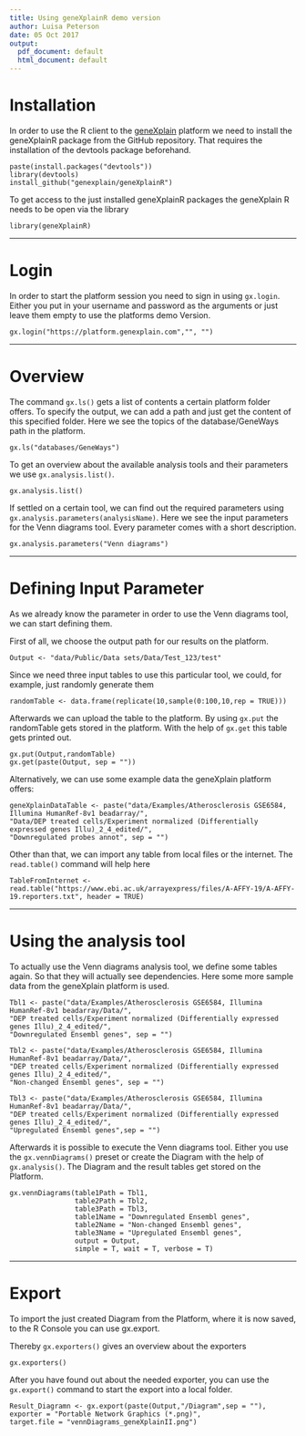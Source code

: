 ```yaml
---
title: Using geneXplainR demo version
author: Luisa Peterson
date: 05 Oct 2017
output:
  pdf_document: default
  html_document: default
---
```

# Installation

In order to use the R client to the [geneXplain](http://platform.genexplain.com/bioumlweb/#) platform we need to install the geneXplainR package from the GitHub repository. That requires the installation of the devtools package beforehand.

```{R}
paste(install.packages("devtools"))
library(devtools)
install_github("genexplain/geneXplainR")
```

To get access to the just installed geneXplainR packages the geneXplain R needs to be open via the library

```{R}
library(geneXplainR)
```
---
# Login

In order to start the platform session you need to sign in using `gx.login`. Either you put in your username and password as the arguments or just leave them empty to use the platforms demo Version.

``` {R}
gx.login("https://platform.genexplain.com","", "")
```
---
# Overview

The command `gx.ls()` gets a list of contents a certain platform folder offers. To specify the output, we can add a path and just get the content of this specified folder. Here we see the topics of the database/GeneWays path in the platform.

```{R open files, echo=TRUE}
gx.ls("databases/GeneWays")
```

To get an overview about the available analysis tools and their parameters we use `gx.analysis.list()`.

```{R}
gx.analysis.list()
```

If settled on a certain tool, we can find out the required parameters using `gx.analysis.parameters(analysisName)`. Here we see the input parameters for the Venn diagrams tool. Every parameter comes with a short description.

```{R}
gx.analysis.parameters("Venn diagrams")
```
---
# Defining Input Parameter

As we already know the parameter in order to use the Venn diagrams tool, we can start defining them.

First of all, we choose the output path for our results on the platform.

```{R}
Output <- "data/Public/Data sets/Data/Test_123/test"
```

Since we need three input tables to use this particular tool, we could, for example, just randomly generate them

```{R}
randomTable <- data.frame(replicate(10,sample(0:100,10,rep = TRUE)))
```

Afterwards we can upload the table to the platform. By using `gx.put` the randomTable gets stored in the platform. With the help of `gx.get` this table gets printed out.

```{R}
gx.put(Output,randomTable)
gx.get(paste(Output, sep = ""))
```

Alternatively, we can use some example data the geneXplain platform offers:

```{R}
geneXplainDataTable <- paste("data/Examples/Atherosclerosis GSE6584, Illumina HumanRef-8v1 beadarray/",
"Data/DEP treated cells/Experiment normalized (Differentially expressed genes Illu)_2_4_edited/",
"Downregulated probes annot", sep = "")
```

Other than that, we can import any table from local files or the internet. The `read.table()` command
will help here

```{R}
TableFromInternet <- read.table("https://www.ebi.ac.uk/arrayexpress/files/A-AFFY-19/A-AFFY-19.reporters.txt", header = TRUE)
```
---
# Using the analysis tool

To actually use the Venn diagrams analysis tool, we define some tables again. So that they will actually see dependencies. Here some more sample data from the geneXplain platform is used.

```{R}
Tbl1 <- paste("data/Examples/Atherosclerosis GSE6584, Illumina HumanRef-8v1 beadarray/Data/",
"DEP treated cells/Experiment normalized (Differentially expressed genes Illu)_2_4_edited/",
"Downregulated Ensembl genes", sep = "")

Tbl2 <- paste("data/Examples/Atherosclerosis GSE6584, Illumina HumanRef-8v1 beadarray/Data/",
"DEP treated cells/Experiment normalized (Differentially expressed genes Illu)_2_4_edited/",
"Non-changed Ensembl genes", sep = "")

Tbl3 <- paste("data/Examples/Atherosclerosis GSE6584, Illumina HumanRef-8v1 beadarray/Data/",
"DEP treated cells/Experiment normalized (Differentially expressed genes Illu)_2_4_edited/",
"Upregulated Ensembl genes",sep = "")
```

Afterwards it is possible to execute the Venn diagrams tool. Either you use the `gx.vennDiagrams()` preset or create the Diagram with the help of `gx.analysis()`. The Diagram and the result tables get stored on the Platform.

```{R}
gx.vennDiagrams(table1Path = Tbl1,
                table2Path = Tbl2,
                table3Path = Tbl3,
                table1Name = "Downregulated Ensembl genes",
                table2Name = "Non-changed Ensembl genes",
                table3Name = "Upregulated Ensembl genes",
                output = Output,
                simple = T, wait = T, verbose = T)
```
----
# Export

To import the just created Diagram from the Platform, where it is now saved, to the R Console you can use gx.export.

Thereby `gx.exporters()` gives an overview about the exporters

```{R}
gx.exporters()
```

After you have found out about the needed exporter, you can use the `gx.export()` command to start the export into a local folder.

```{R}
Result_Diagramn <- gx.export(paste(Output,"/Diagram",sep = ""),
exporter = "Portable Network Graphics (*.png)",
target.file = "vennDiagrams_geneXplainII.png")
```